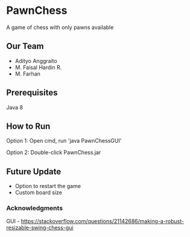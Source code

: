 # PawnChess
A game of chess with only pawns available

## Our Team
- Adityo Anggraito
- M. Faisal Hardin R.
- M. Farhan

## Prerequisites
Java 8

## How to Run
Option 1: Open cmd, run 'java PawnChessGUI'

Option 2: Double-click PawnChess.jar

## Future Update
- Option to restart the game
- Custom board size

### Acknowledgments
GUI - https://stackoverflow.com/questions/21142686/making-a-robust-resizable-swing-chess-gui
